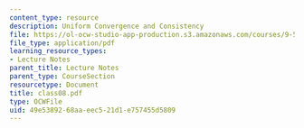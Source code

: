 ```yaml
---
content_type: resource
description: Uniform Convergence and Consistency
file: https://ol-ocw-studio-app-production.s3.amazonaws.com/courses/9-520-statistical-learning-theory-and-applications-spring-2003/49e5389268aaeec521d1e757455d5809_class08.pdf
file_type: application/pdf
learning_resource_types:
- Lecture Notes
parent_title: Lecture Notes
parent_type: CourseSection
resourcetype: Document
title: class08.pdf
type: OCWFile
uid: 49e53892-68aa-eec5-21d1-e757455d5809
---
```

